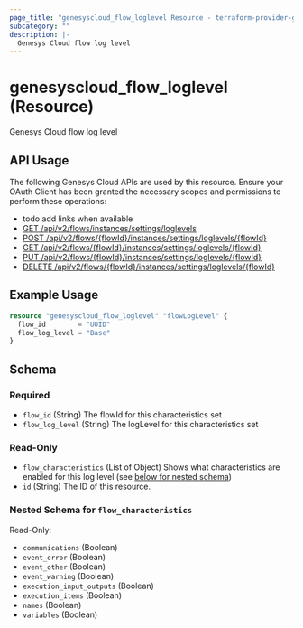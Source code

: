 ```yaml
---
page_title: "genesyscloud_flow_loglevel Resource - terraform-provider-genesyscloud"
subcategory: ""
description: |-
  Genesys Cloud flow log level
---
```

# genesyscloud_flow_loglevel (Resource)

Genesys Cloud flow log level

## API Usage
The following Genesys Cloud APIs are used by this resource. Ensure your OAuth Client has been granted the necessary scopes and permissions to perform these operations:

* todo add links when available
* [GET /api/v2/flows/instances/settings/loglevels]()
* [POST /api/v2/flows/{flowId}/instances/settings/loglevels/{flowId}]()
* [GET /api/v2/flows/{flowId}/instances/settings/loglevels/{flowId}]()
* [PUT /api/v2/flows/{flowId}/instances/settings/loglevels/{flowId}]()
* [DELETE /api/v2/flows/{flowId}/instances/settings/loglevels/{flowId}]()

## Example Usage

```terraform
resource "genesyscloud_flow_loglevel" "flowLogLevel" {
  flow_id        = "UUID"
  flow_log_level = "Base"
}
```

<!-- schema generated by tfplugindocs -->
## Schema

### Required

- `flow_id` (String) The flowId for this characteristics set
- `flow_log_level` (String) The logLevel for this characteristics set

### Read-Only

- `flow_characteristics` (List of Object) Shows what characteristics are enabled for this log level (see [below for nested schema](#nestedatt--flow_characteristics))
- `id` (String) The ID of this resource.

<a id="nestedatt--flow_characteristics"></a>
### Nested Schema for `flow_characteristics`

Read-Only:

- `communications` (Boolean)
- `event_error` (Boolean)
- `event_other` (Boolean)
- `event_warning` (Boolean)
- `execution_input_outputs` (Boolean)
- `execution_items` (Boolean)
- `names` (Boolean)
- `variables` (Boolean)

